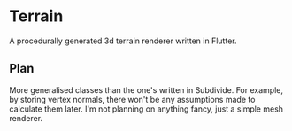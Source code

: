 # Terrain

A procedurally generated 3d terrain renderer written in Flutter.

## Plan

More generalised classes than the one's written in Subdivide. For example, by storing vertex
normals, there won't be any assumptions made to calculate them later. I'm not planning on anything
fancy, just a simple mesh renderer.
